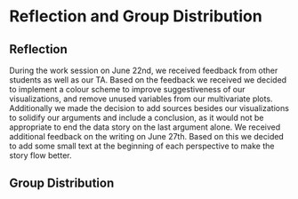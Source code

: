 # Reflection and Group Distribution

## Reflection
During the work session on June 22nd, we received feedback from other students as well as our TA. Based on the feedback we received we decided to implement a colour scheme to improve suggestiveness of our visualizations, and remove unused variables from our multivariate plots. Additionally we made the decision to add sources besides our visualizations to solidify our arguments and include a conclusion, as it would not be appropriate to end the data story on the last argument alone. We received additional feedback on the writing on June 27th. Based on this we decided to add some small text at the beginning of each perspective to make the story flow better. 

## Group Distribution